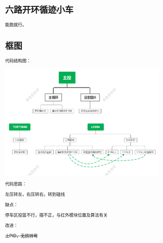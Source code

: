 # 六路开环循迹小车

能跑就行。

# 框图

代码结构图：

![框图.png](./Example/框图(WPS).png)

代码思路：

左压转左，右压转右，转到碰线

缺点：

停车区投篮不行，摆不正，与红外模块位置及算法有关

改进：

~~上PID，无损转弯~~

